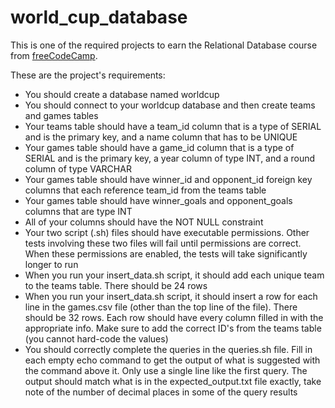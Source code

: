 # world_cup_database

This is one of the required projects to earn the Relational Database course from [freeCodeCamp](https://www.freecodecamp.org/learn/relational-database).

These are the project's requirements:

- You should create a database named worldcup
- You should connect to your worldcup database and then create teams and games tables
- Your teams table should have a team_id column that is a type of SERIAL and is the primary key, and a name column that has to be UNIQUE
- Your games table should have a game_id column that is a type of SERIAL and is the primary key, a year column of type INT, and a round column of type VARCHAR
- Your games table should have winner_id and opponent_id foreign key columns that each reference team_id from the teams table
- Your games table should have winner_goals and opponent_goals columns that are type INT
- All of your columns should have the NOT NULL constraint
- Your two script (.sh) files should have executable permissions. Other tests involving these two files will fail until permissions are correct. When these permissions are enabled, the tests will take significantly longer to run
- When you run your insert_data.sh script, it should add each unique team to the teams table. There should be 24 rows
- When you run your insert_data.sh script, it should insert a row for each line in the games.csv file (other than the top line of the file). There should be 32 rows. Each row should have every column filled in with the appropriate info. Make sure to add the correct ID's from the teams table (you cannot hard-code the values)
- You should correctly complete the queries in the queries.sh file. Fill in each empty echo command to get the output of what is suggested with the command above it. Only use a single line like the first query. The output should match what is in the expected_output.txt file exactly, take note of the number of decimal places in some of the query results
